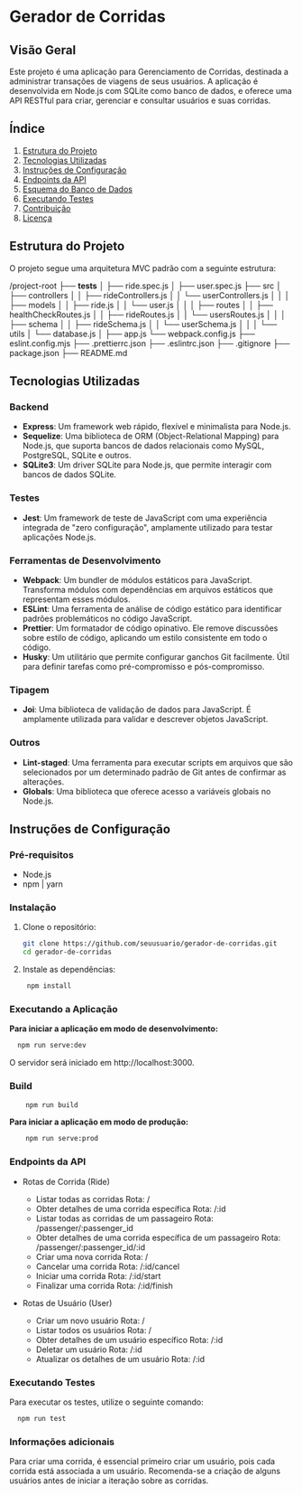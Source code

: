 # Gerador de Corridas

## Visão Geral

Este projeto é uma aplicação para Gerenciamento de Corridas, destinada a administrar transações de viagens de seus usuários. A aplicação é desenvolvida em Node.js com SQLite como banco de dados, e oferece uma API RESTful para criar, gerenciar e consultar usuários e suas corridas.

## Índice

1. [Estrutura do Projeto](#estrutura-do-projeto)
2. [Tecnologias Utilizadas](#tecnologias-utilizadas)
3. [Instruções de Configuração](#instruções-de-configuração)
4. [Endpoints da API](#endpoints-da-api)
5. [Esquema do Banco de Dados](#esquema-do-banco-de-dados)
6. [Executando Testes](#executando-testes)
7. [Contribuição](#contribuição)
8. [Licença](#licença)

## Estrutura do Projeto

O projeto segue uma arquitetura MVC padrão com a seguinte estrutura:

/project-root
├── **tests**
│ ├── ride.spec.js
│ ├── user.spec.js
├── src
│ ├── controllers
│ │ ├── rideControllers.js
│ │ └── userControllers.js
│ │
│ ├── models
│ │ ├── ride.js
│ │ └── user.js
│ │
│ ├── routes
│ │ ├── healthCheckRoutes.js
│ │ ├── rideRoutes.js
│ │ └── usersRoutes.js
│ │
│ ├── schema
│ │ ├── rideSchema.js
│ │ └── userSchema.js
│ │
│ └── utils
│ └── database.js
│
├── app.js
└── webpack.config.js
├── eslint.config.mjs
├── .prettierrc.json
├── .eslintrc.json
├── .gitignore
├── package.json
├── README.md

## Tecnologias Utilizadas

### Backend

-   **Express**: Um framework web rápido, flexível e minimalista para Node.js.
-   **Sequelize**: Uma biblioteca de ORM (Object-Relational Mapping) para Node.js, que suporta bancos de dados relacionais como MySQL, PostgreSQL, SQLite e outros.
-   **SQLite3**: Um driver SQLite para Node.js, que permite interagir com bancos de dados SQLite.

### Testes

-   **Jest**: Um framework de teste de JavaScript com uma experiência integrada de "zero configuração", amplamente utilizado para testar aplicações Node.js.

### Ferramentas de Desenvolvimento

-   **Webpack**: Um bundler de módulos estáticos para JavaScript. Transforma módulos com dependências em arquivos estáticos que representam esses módulos.
-   **ESLint**: Uma ferramenta de análise de código estático para identificar padrões problemáticos no código JavaScript.
-   **Prettier**: Um formatador de código opinativo. Ele remove discussões sobre estilo de código, aplicando um estilo consistente em todo o código.
-   **Husky**: Um utilitário que permite configurar ganchos Git facilmente. Útil para definir tarefas como pré-compromisso e pós-compromisso.

### Tipagem

-   **Joi**: Uma biblioteca de validação de dados para JavaScript. É amplamente utilizada para validar e descrever objetos JavaScript.

### Outros

-   **Lint-staged**: Uma ferramenta para executar scripts em arquivos que são selecionados por um determinado padrão de Git antes de confirmar as alterações.
-   **Globals**: Uma biblioteca que oferece acesso a variáveis globais no Node.js.

## Instruções de Configuração

### Pré-requisitos

-   Node.js
-   npm | yarn

### Instalação

1. Clone o repositório:

    ```bash
    git clone https://github.com/seuusuario/gerador-de-corridas.git
    cd gerador-de-corridas
    ```

2. Instale as dependências:
    ```bash
     npm install
    ```

### Executando a Aplicação

**Para iniciar a aplicação em modo de desenvolvimento:**

```bash
  npm run serve:dev
```

O servidor será iniciado em http://localhost:3000.

### Build

```bash
    npm run build
```

**Para iniciar a aplicação em modo de produção:**

```bash
    npm run serve:prod
```

### Endpoints da API

-   Rotas de Corrida (Ride)

    -   Listar todas as corridas
        Rota: /
    -   Obter detalhes de uma corrida específica
        Rota: /:id
    -   Listar todas as corridas de um passageiro
        Rota: /passenger/:passenger_id
    -   Obter detalhes de uma corrida específica de um passageiro
        Rota: /passenger/:passenger_id/:id
    -   Criar uma nova corrida
        Rota: /
    -   Cancelar uma corrida
        Rota: /:id/cancel
    -   Iniciar uma corrida
        Rota: /:id/start
    -   Finalizar uma corrida
        Rota: /:id/finish

-   Rotas de Usuário (User)
    -   Criar um novo usuário
        Rota: /
    -   Listar todos os usuários
        Rota: /
    -   Obter detalhes de um usuário específico
        Rota: /:id
    -   Deletar um usuário
        Rota: /:id
    -   Atualizar os detalhes de um usuário
        Rota: /:id

### Executando Testes

Para executar os testes, utilize o seguinte comando:

```sh
  npm run test
```

### Informações adicionais

Para criar uma corrida, é essencial primeiro criar um usuário, pois cada corrida está associada a um usuário. Recomenda-se a criação de alguns usuários antes de iniciar a iteração sobre as corridas.

